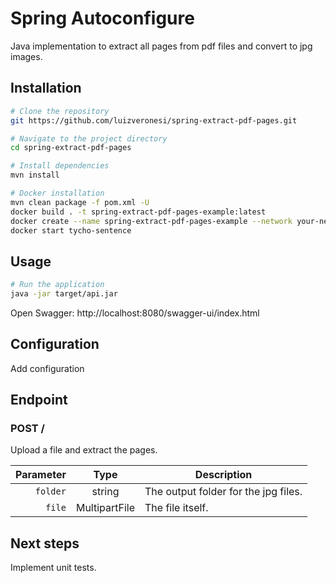 # Spring Autoconfigure

Java implementation to extract all pages from pdf files and convert to jpg images.

## Installation

```bash
# Clone the repository
git https://github.com/luizveronesi/spring-extract-pdf-pages.git

# Navigate to the project directory
cd spring-extract-pdf-pages

# Install dependencies
mvn install
```

```bash
# Docker installation
mvn clean package -f pom.xml -U
docker build . -t spring-extract-pdf-pages-example:latest
docker create --name spring-extract-pdf-pages-example --network your-network --ip x.x.x.x --restart unless-stopped spring-extract-pdf-pages-example:latest bash
docker start tycho-sentence
```

## Usage

```bash
# Run the application
java -jar target/api.jar
```

Open Swagger: http://localhost:8080/swagger-ui/index.html

## Configuration

Add configuration

## Endpoint

### POST /

Upload a file and extract the pages.

| Parameter |     Type      | Description                          |
| --------: | :-----------: | ------------------------------------ |
|  `folder` |    string     | The output folder for the jpg files. |
|    `file` | MultipartFile | The file itself.                     |

## Next steps

Implement unit tests.
